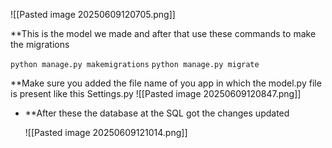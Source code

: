 ![[Pasted image 20250609120705.png]]

**This is the model we made and after that use these commands to make the migrations

`python manage.py makemigrations`
`python manage.py migrate`

**Make sure you added the file name of you app in which the model.py file is present like this 
Settings.py
![[Pasted image 20250609120847.png]]


- **After these the database at the SQL got the changes updated
  
  ![[Pasted image 20250609121014.png]]


